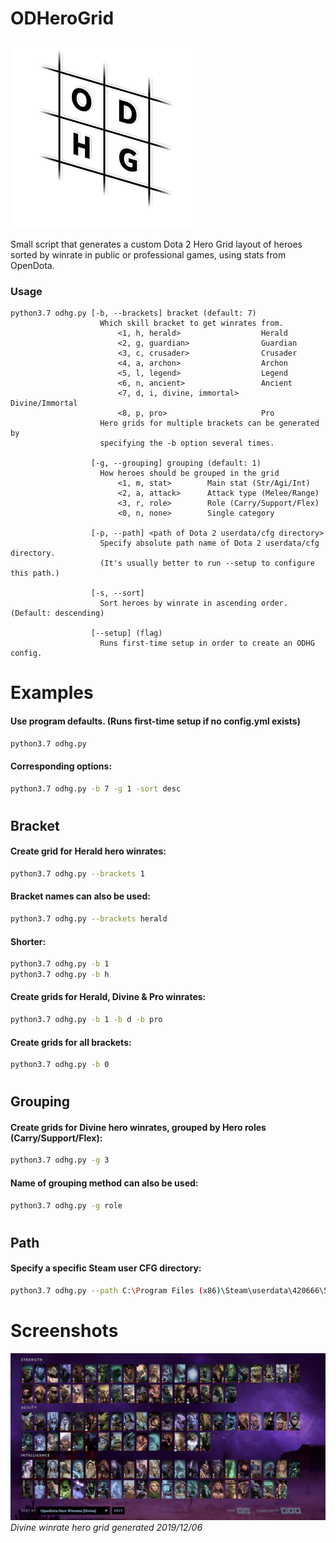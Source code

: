 # ODHeroGrid
![logo](logo.png)

Small script that generates a custom Dota 2 Hero Grid layout of heroes sorted by winrate in public or professional games, using stats from OpenDota.



### Usage
```
python3.7 odhg.py [-b, --brackets] bracket (default: 7)
                    Which skill bracket to get winrates from.
                        <1, h, herald>                  Herald
                        <2, g, guardian>                Guardian
                        <3, c, crusader>                Crusader
                        <4, a, archon>                  Archon
                        <5, l, legend>                  Legend
                        <6, n, ancient>                 Ancient
                        <7, d, i, divine, immortal>     Divine/Immortal
                        <8, p, pro>                     Pro
                    Hero grids for multiple brackets can be generated by
                    specifying the -b option several times.
                  
                  [-g, --grouping] grouping (default: 1)
                    How heroes should be grouped in the grid
                        <1, m, stat>        Main stat (Str/Agi/Int)
                        <2, a, attack>      Attack type (Melee/Range)
                        <3, r, role>        Role (Carry/Support/Flex)
                        <0, n, none>        Single category   
                        
                  [-p, --path] <path of Dota 2 userdata/cfg directory>
                    Specify absolute path name of Dota 2 userdata/cfg directory.
                    (It's usually better to run --setup to configure this path.)
                  
                  [-s, --sort]
                    Sort heroes by winrate in ascending order. (Default: descending)
                  
                  [--setup] (flag)
                    Runs first-time setup in order to create an ODHG config.
```

# Examples


#### Use program defaults. (Runs first-time setup if no config.yml exists)
```bash
python3.7 odhg.py
```

#### Corresponding options:
```bash
python3.7 odhg.py -b 7 -g 1 -sort desc
```


#
## Bracket


#### Create grid for Herald hero winrates:
```bash
python3.7 odhg.py --brackets 1
```

#### Bracket names can also be used:
```bash
python3.7 odhg.py --brackets herald
```

#### Shorter:
```bash
python3.7 odhg.py -b 1
python3.7 odhg.py -b h
```

#### Create grids for Herald, Divine & Pro winrates:
```bash
python3.7 odhg.py -b 1 -b d -b pro
```

#### Create grids for all brackets:
```bash
python3.7 odhg.py -b 0
```


#
## Grouping


#### Create grids for Divine hero winrates, grouped by Hero roles (Carry/Support/Flex):
```bash
python3.7 odhg.py -g 3
```

#### Name of grouping method can also be used:
```bash
python3.7 odhg.py -g role
```


#
## Path


#### Specify a specific Steam user CFG directory:
```bash
python3.7 odhg.py --path C:\Program Files (x86)\Steam\userdata\420666\570\remote\cfg
```


# Screenshots

![Divine Winrates](screenshot_divine.png)
_Divine winrate hero grid generated 2019/12/06_